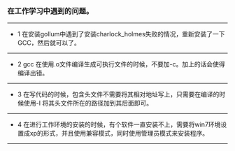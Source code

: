 ### 在工作学习中遇到的问题。


***


* 1 在安装gollum中遇到了安装charlock_holmes失败的情况，重新安装了一下GCC，然后就可以了。


***

* 2 gcc 在使用.o文件编译生成可执行文件的时候，不要加-c。加上的话会使得编译出错。

***

* 3 在写代码的时候，包含头文件不需要将其相对地址写上，只需要在编译的时候使用-I 将其头文件所在的路径加到其后面即可。

***

* 4 在进行工作环境的安装的时候，有个软件一直安装不上，需要将win7环境设置成xp的形式，并且使用兼容模式，同时使用管理员模式来安装程序。

***